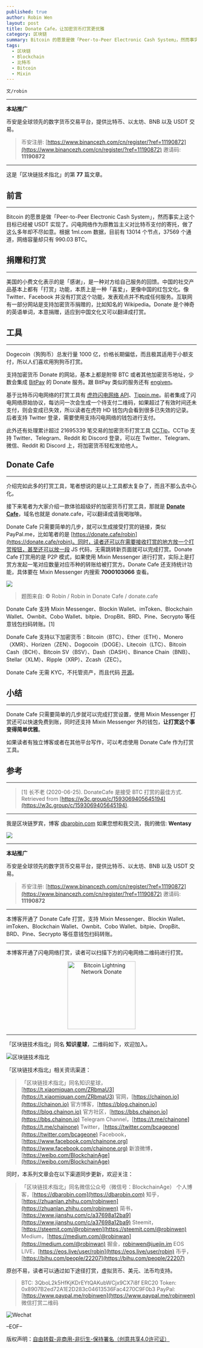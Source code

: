 ```yaml
---
published: true
author: Robin Wen
layout: post
title: Donate Cafe，让加密货币打赏更优雅
category: 区块链
summary: Bitcoin 的愿景是做「Peer-to-Peer Electronic Cash System」，然而事实上这个目标已经被 USDT 实现了。闪电网络作为原教旨主义对比特币支付的寄托，做了这么多年却不尽如意。根据 1ml.com 数据，目前有 13014 个节点，37569 个通道，网络容量却只有 990.03 BTC。Donate Cafe 只需要简单的几步就可以完成打赏设置，使用 Mixin Messenger 打赏还可以快速免费到账，同时还支持 Mixin Messenger 外的钱包，让打赏这个事变得简单优雅。如果读者有独立博客或者在其他平台写作，可以考虑使用 Donate Cafe 作为打赏工具。
tags:
  - 区块链
  - Blockchain
  - 比特币
  - Bitcoin
  - Mixin
---
```


`文/robin`

***

**本站推广**

币安是全球领先的数字货币交易平台，提供比特币、以太坊、BNB 以及 USDT 交易。

> 币安注册: [https://www.binancezh.com/cn/register/?ref=11190872](https://www.binancezh.com/cn/register/?ref=11190872)
> 邀请码: **11190872**

***

这是「区块链技术指北」的第 **77** 篇文章。

## 前言
***

Bitcoin 的愿景是做「Peer-to-Peer Electronic Cash System」，然而事实上这个目标已经被 USDT 实现了。闪电网络作为原教旨主义对比特币支付的寄托，做了这么多年却不尽如意。根据 1ml.com 数据，目前有 13014 个节点，37569 个通道，网络容量却只有 990.03 BTC。

## 捐赠和打赏
***

美国的小费文化表示的是「感谢」，是一种对方给自己服务的回馈。中国的社交产品基本上都有「打赏」功能，本质上是一种「喜爱」，更像中国的红包文化。像 Twitter、Facebook 并没有打赏这个功能，发表观点并不构成任何服务。互联网有一部分网站是支持加密货币捐赠的，比如知名的 Wikipedia。Donate 是个神奇的英语单词，本意捐赠，适应到中国文化又可以翻译成打赏。

## 工具
***

Dogecoin（狗狗币）总发行量 1000 亿，价格长期偏低，而且极其适用于小额支付，所以人们喜欢用狗狗币打赏。

支持加密货币 Donate 的网站，基本上都是附带 BTC 或者其他加密货币地址，少数会集成 [BitPay](https://bitpay.com/docs/donations) 的 Donate 服务。跟 BitPay 类似的服务还有 [engiven](https://engiven.com)。

基于比特币闪电网络的打赏工具有 [虎符闪电网络 API](https://dbarobin.com/2019/03/19/lightning-network-donate)、[Tippin.me](https://tippin.me)。前者集成了闪电网络原始协议，每访问一次会生成一个待支付二维码，如果超过了有效时间还未支付，则会变成已失效，所以读者在虎符 HD 钱包内会看到很多已失效的记录。后者支持 Twitter 登录，需要使用支持闪电网络的钱包进行支付。

此外还有处理累计超过 21695339 笔交易的加密货币打赏工具 [CCTip](https://cctip.io/index)。CCTip 支持 Twitter、Telegram、Reddit 和 Discord 登录，可以在 Twitter、Telegram、微信、Reddit 和 Discord 上，将加密货币轻松发给他人。

## Donate Cafe
***

介绍完如此多的打赏工具，笔者想说的是以上工具都太复杂了，而且不那么去中心化。

接下来笔者为大家介绍一款体验超级好的加密货币打赏工具，那就是 **[Donate Cafe](https://donate.cafe)**，域名也就是 donate.cafe，可以翻译成请我喝咖啡。

Donate Cafe 只需要简单的几步，就可以生成接受打赏的链接，类似 PayPal.me，比如笔者的是 [https://donate.cafe/robin](https://donate.cafe/robin)。同时，读者还可以在需要接收打赏的地方放一个打赏按钮，甚至还可以放一段 JS 代码，无需跳转新页面就可以完成打赏。Donate Cafe 打赏用的是 P2P 模式，如果使用 Mixin Messenger 进行打赏，实际上是打赏方发起一笔对应数量对应币种的转账给被打赏方。Donate Cafe 还支持统计功能，具体要在 Mixin Messenger 内搜索 **7000103066** 查看。

![](https://cdn.dbarobin.com/nsqvk56.png)

> 题图来自: © Robin / Robin in Donate Cafe / donate.cafe

Donate Cafe 支持 Mixin Messenger、Blockin Wallet、imToken、Blockchain Wallet、Ownbit、Cobo Wallet、bitpie、DropBit、BRD、Pine、Secrypto 等任意钱包扫码转账。[1]

Donafe Cafe 支持以下加密货币：Bitcoin（BTC）、Ether（ETH）、Monero（XMR）、Horizen（ZEN）、Dogocoin（DOGE）、Litecoin（LTC）、Bitcoin Cash（BCH）、Bitcoin SV（BSV）、Dash（DASH）、Binance Chain（BNB）、Stellar（XLM）、Ripple（XRP）、Zcash（ZEC）。

Donate Cafe 无需 KYC，不托管资产，而且代码 [开源](https://github.com/MixinNetwork/donate.cafe)。

## 小结
***

Donate Cafe 只需要简单的几步就可以完成打赏设置，使用 Mixin Messenger 打赏还可以快速免费到账，同时还支持 Mixin Messenger 外的钱包，**让打赏这个事变得简单优雅**。

如果读者有独立博客或者在其他平台写作，可以考虑使用 Donate Cafe 作为打赏工具。

## 参考
***

> [1] 长不老 (2020-06-25). DonateCafe 是接受 BTC 打赏的最佳方式. Retrieved from [https://w3c.group/c/1593069405645194](https://w3c.group/c/1593069405645194).

***

我是区块链罗宾，博客 [dbarobin.com](https://dbarobin.com/)
如果您想和我交流，我的微信: **Wentasy**

![](https://cdn.dbarobin.com/w0wignb.png)

***

**本站推广**

币安是全球领先的数字货币交易平台，提供比特币、以太坊、BNB 以及 USDT 交易。

> 币安注册: [https://www.binancezh.com/cn/register/?ref=11190872](https://www.binancezh.com/cn/register/?ref=11190872)
> 邀请码: **11190872**

***

本博客开通了 Donate Cafe 打赏，支持 Mixin Messenger、Blockin Wallet、imToken、Blockchain Wallet、Ownbit、Cobo Wallet、bitpie、DropBit、BRD、Pine、Secrypto 等任意钱包扫码转账。

<center>
    <div class="--donate-button"
         data-button-id="f8b9df0d-af9a-460d-8258-d3f435445075"
    ></div>
</center>

***

本博客开通了闪电网络打赏，读者可以扫描下方的闪电网络二维码进行打赏。

<center><img title="Bitcoin Lightning Network Donate" width="180" height="180" src="https://lnd.hoo.com/api/generate?openid=TruSwjrK2q57V484Tf0u&isimg=1" alt="Bitcoin Lightning Network Donate"/></center>

***

「区块链技术指北」同名 **知识星球**，二维码如下，欢迎加入。

![区块链技术指北](https://cdn.dbarobin.com/3YzonTR.png)

「区块链技术指北」相关资讯渠道：

> 「区块链技术指北」同名知识星球，[https://t.xiaomiquan.com/ZRbmaU3](https://t.xiaomiquan.com/ZRbmaU3)
> 官网，[https://chainon.io](https://chainon.io)
> 官方博客，[https://blog.chainon.io](https://blog.chainon.io)
> 官方社区，[https://bbs.chainon.io](https://bbs.chainon.io)
> Telegram Channel，[https://t.me/chainone](https://t.me/chainone)
> Twitter，[https://twitter.com/bcageone](https://twitter.com/bcageone)
> Facebook，[https://www.facebook.com/chainone.org](https://www.facebook.com/chainone.org)
> 新浪微博，[https://weibo.com/BlockchainAge](https://weibo.com/BlockchainAge)

同时，本系列文章会在以下渠道同步更新，欢迎关注：

> 「区块链技术指北」同名微信公众号（微信号：BlockchainAge）
> 个人博客，[https://dbarobin.com](https://dbarobin.com)
> 知乎，[https://zhuanlan.zhihu.com/robinwen](https://zhuanlan.zhihu.com/robinwen)
> 简书，[https://www.jianshu.com/c/a37698a12ba9](https://www.jianshu.com/c/a37698a12ba9)
> Steemit，[https://steemit.com/@robinwen](https://steemit.com/@robinwen)
> Medium，[https://medium.com/@robinwan](https://medium.com/@robinwan)
> 掘金，[robinwen@juejin.im](https://juejin.im/user/5673ccae60b2260ee435f89a/posts)
> EOS LIVE，[https://eos.live/user/robin](https://eos.live/user/robin)
> 币乎，[https://bihu.com/people/22207](https://bihu.com/people/22207)

原创不易，读者可以通过如下途径打赏，虚拟货币、美元、法币均支持。

> BTC: 3QboL2k5HfKjKDrEYtQAKubWCjx9CX7i8f
> ERC20 Token: 0x8907B2ed72A1E2D283c04613536Fac4270C9F0b3
> PayPal: [https://www.paypal.me/robinwen](https://www.paypal.me/robinwen)
> 微信打赏二维码

![Wechat](https://cdn.dbarobin.com/SzoNl5b.jpg)

–EOF–

版权声明：[自由转载-非商用-非衍生-保持署名（创意共享4.0许可证）](http://creativecommons.org/licenses/by-nc-nd/4.0/deed.zh)